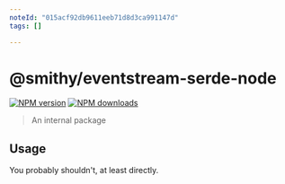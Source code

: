 ```yaml
---
noteId: "015acf92db9611eeb71d8d3ca991147d"
tags: []

---
```


# @smithy/eventstream-serde-node

[![NPM version](https://img.shields.io/npm/v/@smithy/eventstream-serde-node/latest.svg)](https://www.npmjs.com/package/@smithy/eventstream-serde-node)
[![NPM downloads](https://img.shields.io/npm/dm/@smithy/eventstream-serde-node.svg)](https://www.npmjs.com/package/@smithy/eventstream-serde-node)

> An internal package

## Usage

You probably shouldn't, at least directly.
